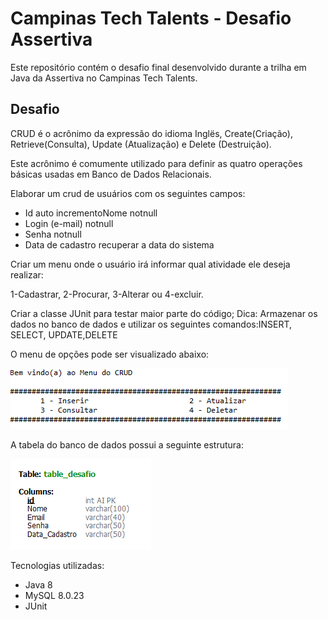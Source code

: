 # Campinas Tech Talents - Desafio Assertiva


Este repositório contém o desafio final desenvolvido durante a trilha em Java da Assertiva no Campinas Tech Talents.

## Desafio

CRUD é o acrônimo da expressão do idioma Inglës, Create(Criação), Retrieve(Consulta), Update (Atualização) e Delete (Destruição).

Este acrônimo é comumente utilizado para definir as quatro operações básicas usadas em Banco de Dados Relacionais.

Elaborar um crud de usuários com os seguintes campos:

- Id auto incrementoNome notnull
- Login (e-mail) notnull
- Senha notnull
- Data de cadastro recuperar a data do sistema


Criar um menu onde o usuário irá informar qual atividade ele deseja realizar:

1-Cadastrar, 
2-Procurar, 
3-Alterar ou 
4-excluir.


Criar a classe JUnit para testar maior parte do código;
Dica: Armazenar os dados no banco de dados e utilizar os seguintes comandos:INSERT, SELECT, UPDATE,DELETE

O menu de opções pode ser visualizado abaixo:


![Menu de opções](https://github.com/NaraGuimma/CTT_Desafio_Assertiva/blob/main/Menu_CRUD.PNG)


A tabela do banco de dados possui a seguinte estrutura:

![Tabela do banco de dados](https://github.com/NaraGuimma/CTT_Desafio_Assertiva/blob/main/tabela-MySQL.PNG)



Tecnologias utilizadas:

- Java 8
- MySQL 8.0.23
- JUnit
